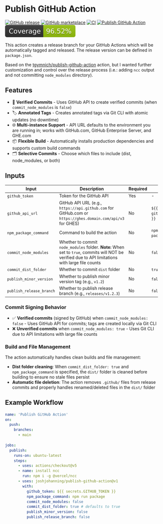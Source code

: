# Publish GitHub Action

[![GitHub release](https://img.shields.io/github/release/joshjohanning/publish-github-action.svg?labelColor=333)](https://github.com/joshjohanning/publish-github-action/releases)
[![GitHub marketplace](https://img.shields.io/badge/marketplace-publish--github--action--with--ncc-blue?logo=github)](https://github.com/marketplace/actions/publish-github-action-with-ncc)
[![CI](https://github.com/joshjohanning/publish-github-action/actions/workflows/ci.yml/badge.svg)](https://github.com/joshjohanning/publish-github-action/actions/workflows/ci.yml)
[![Publish GitHub Action](https://github.com/joshjohanning/publish-github-action/actions/workflows/publish.yml/badge.svg?branch=main&event=push)](https://github.com/joshjohanning/publish-github-action/actions/workflows/publish.yml)
![Coverage](./badges/coverage.svg)

This action creates a release branch for your GitHub Actions which will be automatically tagged and released. The release version can be defined in `package.json`.

Based on the [tgymnich/publish-github-action](https://github.com/tgymnich/publish-github-action) action, but I wanted further customization and control over the release process (i.e.: adding `ncc` output and not committing `node_modules` directory).

## Features

- 🔐 **Verified Commits** - Uses GitHub API to create verified commits (when `commit_node_modules` is `false`)
- 🏷️ **Annotated Tags** - Creates annotated tags via Git CLI with atomic updates (no downtime)
- 🌐 **Multi-instance Support** - API URL defaults to the environment you are running in; works with GitHub.com, GitHub Enterprise Server, and GHE.com
- 📦 **Flexible Build** - Automatically installs production dependencies and supports custom build commands
- 🗂️ **Selective Commits** - Choose which files to include (dist, node_modules, or both)

## Inputs

| Input                      | Description                                                                                                                                        | Required | Default                   |
| -------------------------- | -------------------------------------------------------------------------------------------------------------------------------------------------- | -------- | ------------------------- |
| `github_token`             | Token for the GitHub API                                                                                                                           | Yes      | -                         |
| `github_api_url`           | GitHub API URL (e.g., `https://api.github.com` for GitHub.com or `https://ghes.domain.com/api/v3` for GHES)                                       | No       | `${{ github.api_url }}`   |
| `npm_package_command`      | Command to build the action                                                                                                                        | No       | `npm run package`         |
| `commit_node_modules`      | Whether to commit `node_modules` folder. **Note:** When set to `true`, commits will NOT be verified due to API limitations with large file counts | No       | `false`                   |
| `commit_dist_folder`       | Whether to commit `dist` folder                                                                                                                    | No       | `true`                    |
| `publish_minor_version`    | Whether to publish minor version tag (e.g., `v1.2`)                                                                                                | No       | `false`                   |
| `publish_release_branch`   | Whether to publish release branch (e.g., `releases/v1.2.3`)                                                                                        | No       | `false`                   |

### Commit Signing Behavior

- ✅ **Verified commits** (signed by GitHub) when `commit_node_modules: false` - Uses GitHub API for commits; tags are created locally via Git CLI
- ❌ **Unverified commits** when `commit_node_modules: true` - Uses Git CLI due to API limitations with large file counts

### Build and File Management

The action automatically handles clean builds and file management:

- **Dist folder cleaning**: When `commit_dist_folder: true` and `npm_package_command` is specified, the `dist/` folder is cleaned before building to ensure no stale files persist
- **Automatic file deletion**: The action removes `.github/` files from release commits and properly handles renamed/deleted files in the `dist/` folder

## Example Workflow

```yml
name: 'Publish GitHub Action'
on:
  push:
    branches:
      - main

jobs:
  publish:
    runs-on: ubuntu-latest
    steps:
      - uses: actions/checkout@v5
      - name: install ncc
        run: npm i -g @vercel/ncc
      - uses: joshjohanning/publish-github-action@v1
        with:
          github_token: ${{ secrets.GITHUB_TOKEN }}
          npm_package_command: npm run package
          commit_node_modules: false
          commit_dist_folder: true # defaults to true
          publish_minor_version: false
          publish_release_branch: false
```
